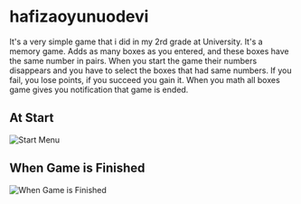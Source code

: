 # hafizaoyunuodevi

It's a very simple game that i did in my 2rd grade at University. It's a memory game. Adds as many boxes as you entered, and these boxes have the same number in pairs. When you start the game their numbers disappears and you have to select the boxes that had same numbers. If you fail, you lose points, if you succeed you gain it. When you math all boxes game gives you notification that game is ended.

## At Start
![Start Menu](https://cdn.discordapp.com/attachments/577184105070985237/797241703580172368/11.PNG)
## When Game is Finished
![When Game is Finished](https://cdn.discordapp.com/attachments/577184105070985237/797240404008894514/22.PNG)
